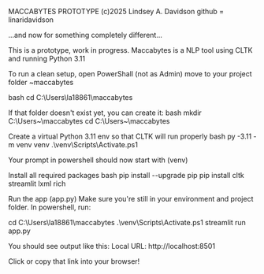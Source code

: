 


MACCABYTES PROTOTYPE (c)2025
Lindsey A. Davidson 
github = linaridavidson


...and now for something completely different...

This is a prototype, work in progress.
Maccabytes is a NLP tool using CLTK and running Python 3.11

To run a clean setup, open PowerShall (not as Admin)
move to your project folder ~maccabytes

bash
cd C:\Users\la18861\maccabytes

If that folder doesn't exist yet, you can create it:
bash
mkdir C:\Users\~\maccabytes
cd C:\Users\~\maccabytes

Create a virtual Python 3.11 env so that CLTK will run properly
bash
py -3.11 -m venv venv
.\venv\Scripts\Activate.ps1

Your prompt in powershell should now start with (venv)

Install all required packages
bash
pip install --upgrade pip
pip install cltk streamlit lxml rich




Run the app (app.py)
Make sure you're still in your environment and project folder.
In powershell, run:

cd C:\Users\la18861\maccabytes
.\venv\Scripts\Activate.ps1
streamlit run app.py

You should see output like this:
Local URL: http://localhost:8501

Click or copy that link into your browser!
